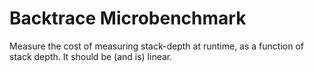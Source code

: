 
Backtrace Microbenchmark
========================

Measure the cost of measuring stack-depth at runtime, as a function
of stack depth.  It should be (and is) linear.

